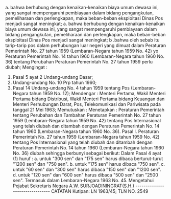  a. bahwa berhubung dengan kenaikan-kenaikan biaya umum dewasa ini, yang sangat mempengaruhi pembiayaan dalam bidang pengangkutan, pemeliharaan dan perlengkapan, maka beban-beban eksploitasi Dinas Pos menjadi sangat meningkat; a. bahwa berhubung dengan kenaikan-kenaikan biaya umum dewasa ini, yang sangat mempengaruhi pembiayaan dalam bidang pengangkutan, pemeliharaan dan perlengkapan, maka beban-beban eksploitasi Dinas Pos menjadi sangat meningkat; b .bahwa oleh sebab itu tarip-tarip pos dalam perhubungan luar negeri yang dimuat dalam Peraturan Pemerintah No. 27 tahun 1959 (Lembaran-Negara tahun 1959 No. 42) yo Peraturan Pemerintah No. 14 tahun l960 (Lembaran-Negara tahun 1960 No. 36) tentang Perubahan Peraturan Pemerintah No. 27 tahun 1959 perlu diubah;
Mengingat :

1. Pasal 5 ayat 2 Undang-undang Dasar;
2. Undang-undang No. 10 Prp tahun 1960;
3. Pasal 14 Undang-undang No. 4 tahun 1959 tentang Pos (Lembaran-Negara tahun 1959 No. 12); Mendengar : Menteri Pertama, Wakil Menteri Pertama bidang Distribusi, Wakil Menteri Pertama bidang Keuangan dan Menteri Perhubungan Darat, Pos, Telekomunikasi dan Pariwisata pada tanggal 21 Mei 1963; Memutuskan : Menetapkan : Peraturan Pemerintah tentang Perubahan dan Tambahan Peraturan Pemerintah No. 27 tahun 1959 (Lembaran-Negara tahun 1959 No. 42) tentang Pos Internasional yang telah diubah dan ditambah dengan Peraturan Pemerintah No. 14 tahun 1960 (Lembaran-Negara tahun 1960 No. 36). Pasal I. Peraturan Pemerintah No. 27 tahun 1959 (Lembaran-Negara tahun 1959 No. 42) tentang Pos Internasional yang telah diubah dan ditambah dengan Peraturan Pemerintah No. 14 tahun 1960 (Lembaran-Negara tahun 1960 No. 36) diubah sehingga berbunyi sebagai berikut: Dalam Pasal 4 ayat (1) huruf :
a. untuk "300 sen" dan "175 sen" harus dibaca berturut-turut "1200 sen" dan "750 sen". b. untuk "175 sen" harus dibaca "750 sen". c. untuk "60 sen" dan "300 sen" harus dibaca "150 sen" dan "1200 sen". d. untuk "120 sen" dan "600 sen" harus dibaca "500 sen" dan "2500 sen". Termasuk dalam Lembaran-Negara 1963 No. 45. Mengetahui Pejabat Sekretaris Negara A.W. SURJOADININGRAT(S.H.) -------------------------------- CATATAN Kutipan: LN 1963/45; TLN NO. 2549